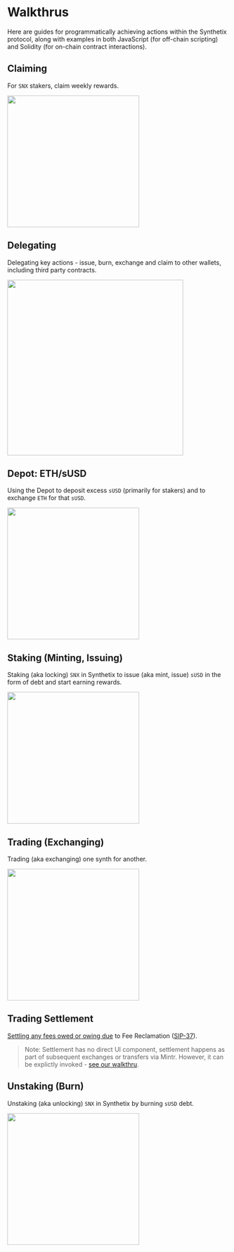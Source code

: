 # Walkthrus

Here are guides for programmatically achieving actions within the Synthetix protocol, along with examples in both JavaScript (for off-chain scripting) and Solidity (for on-chain contract interactions).

## Claiming

For `SNX` stakers, claim weekly rewards.

[<img src="/img/misc/events-claim.png" width=300 />](claiming.md)

## Delegating

Delegating key actions - issue, burn, exchange and claim to other wallets, including third party contracts.

[<img src="/img/misc/events-delegate.png" width=400 />](delegating.md)

## Depot: ETH/sUSD

Using the Depot to deposit excess `sUSD` (primarily for stakers) and to exchange `ETH` for that `sUSD`.

[<img src="/img/misc/events-depot.png" width=300 />](depot.md)

## Staking (Minting, Issuing)

Staking (aka locking) `SNX` in Synthetix to issue (aka mint, issue) `sUSD` in the form of debt and start earning rewards.

[<img src="/img/misc/events-mint.png" width=300 />](staking.md)

## Trading (Exchanging)

Trading (aka exchanging) one synth for another.

[<img src="/img/misc/events-exchange.png" width=300 />](trading.md)

## Trading Settlement

[Settling any fees owed or owing due](settlement.md) to Fee Reclamation ([SIP-37](https://sips.synthetix.io/sips/sip-37)).

> Note: Settlement has no direct UI component, settlement happens as part of subsequent exchanges or transfers via Mintr. However, it can be explictly invoked - [see our walkthru](settlement.md).

## Unstaking (Burn)

Unstaking (aka unlocking) `SNX` in Synthetix by burning `sUSD` debt.

[<img src="/img/misc/events-burn.png" width=300 />](unstaking.md)
